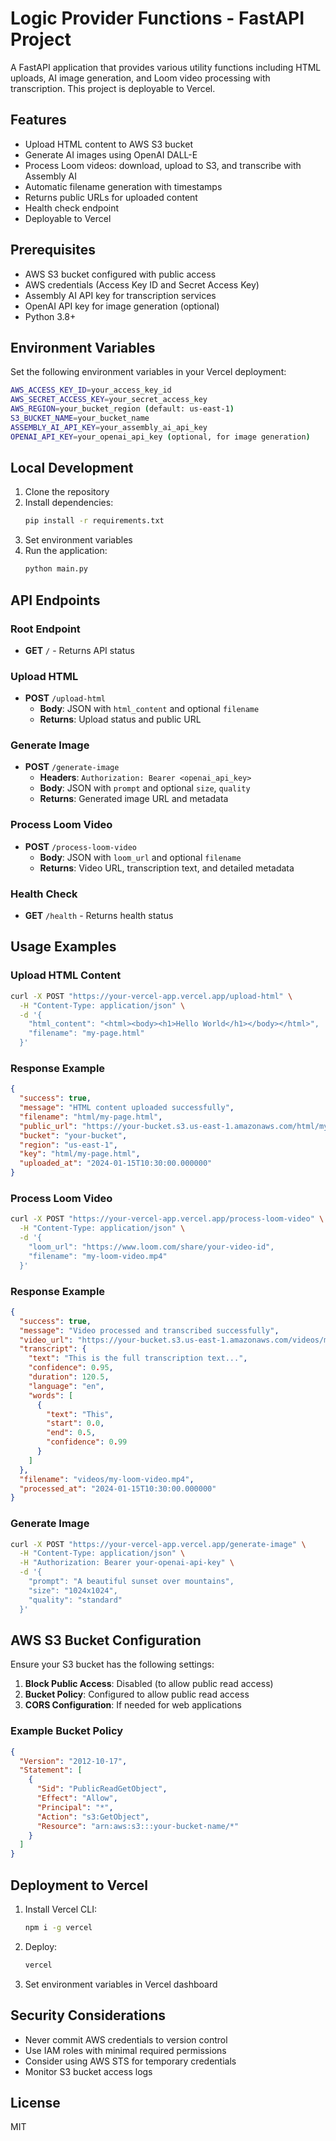 # Logic Provider Functions - FastAPI Project

A FastAPI application that provides various utility functions including HTML uploads, AI image generation, and Loom video processing with transcription. This project is deployable to Vercel.

## Features

- Upload HTML content to AWS S3 bucket
- Generate AI images using OpenAI DALL-E
- Process Loom videos: download, upload to S3, and transcribe with Assembly AI
- Automatic filename generation with timestamps
- Returns public URLs for uploaded content
- Health check endpoint
- Deployable to Vercel

## Prerequisites

- AWS S3 bucket configured with public access
- AWS credentials (Access Key ID and Secret Access Key)
- Assembly AI API key for transcription services
- OpenAI API key for image generation (optional)
- Python 3.8+

## Environment Variables

Set the following environment variables in your Vercel deployment:

```bash
AWS_ACCESS_KEY_ID=your_access_key_id
AWS_SECRET_ACCESS_KEY=your_secret_access_key
AWS_REGION=your_bucket_region (default: us-east-1)
S3_BUCKET_NAME=your_bucket_name
ASSEMBLY_AI_API_KEY=your_assembly_ai_api_key
OPENAI_API_KEY=your_openai_api_key (optional, for image generation)
```

## Local Development

1. Clone the repository
2. Install dependencies:
   ```bash
   pip install -r requirements.txt
   ```
3. Set environment variables
4. Run the application:
   ```bash
   python main.py
   ```

## API Endpoints

### Root Endpoint
- **GET** `/` - Returns API status

### Upload HTML
- **POST** `/upload-html`
  - **Body**: JSON with `html_content` and optional `filename`
  - **Returns**: Upload status and public URL

### Generate Image
- **POST** `/generate-image`
  - **Headers**: `Authorization: Bearer <openai_api_key>`
  - **Body**: JSON with `prompt` and optional `size`, `quality`
  - **Returns**: Generated image URL and metadata

### Process Loom Video
- **POST** `/process-loom-video`
  - **Body**: JSON with `loom_url` and optional `filename`
  - **Returns**: Video URL, transcription text, and detailed metadata

### Health Check
- **GET** `/health` - Returns health status

## Usage Examples

### Upload HTML Content

```bash
curl -X POST "https://your-vercel-app.vercel.app/upload-html" \
  -H "Content-Type: application/json" \
  -d '{
    "html_content": "<html><body><h1>Hello World</h1></body></html>",
    "filename": "my-page.html"
  }'
```

### Response Example

```json
{
  "success": true,
  "message": "HTML content uploaded successfully",
  "filename": "html/my-page.html",
  "public_url": "https://your-bucket.s3.us-east-1.amazonaws.com/html/my-page.html",
  "bucket": "your-bucket",
  "region": "us-east-1",
  "key": "html/my-page.html",
  "uploaded_at": "2024-01-15T10:30:00.000000"
}
```

### Process Loom Video

```bash
curl -X POST "https://your-vercel-app.vercel.app/process-loom-video" \
  -H "Content-Type: application/json" \
  -d '{
    "loom_url": "https://www.loom.com/share/your-video-id",
    "filename": "my-loom-video.mp4"
  }'
```

### Response Example

```json
{
  "success": true,
  "message": "Video processed and transcribed successfully",
  "video_url": "https://your-bucket.s3.us-east-1.amazonaws.com/videos/my-loom-video.mp4",
  "transcript": {
    "text": "This is the full transcription text...",
    "confidence": 0.95,
    "duration": 120.5,
    "language": "en",
    "words": [
      {
        "text": "This",
        "start": 0.0,
        "end": 0.5,
        "confidence": 0.99
      }
    ]
  },
  "filename": "videos/my-loom-video.mp4",
  "processed_at": "2024-01-15T10:30:00.000000"
}
```

### Generate Image

```bash
curl -X POST "https://your-vercel-app.vercel.app/generate-image" \
  -H "Content-Type: application/json" \
  -H "Authorization: Bearer your-openai-api-key" \
  -d '{
    "prompt": "A beautiful sunset over mountains",
    "size": "1024x1024",
    "quality": "standard"
  }'
```

## AWS S3 Bucket Configuration

Ensure your S3 bucket has the following settings:

1. **Block Public Access**: Disabled (to allow public read access)
2. **Bucket Policy**: Configured to allow public read access
3. **CORS Configuration**: If needed for web applications

### Example Bucket Policy

```json
{
  "Version": "2012-10-17",
  "Statement": [
    {
      "Sid": "PublicReadGetObject",
      "Effect": "Allow",
      "Principal": "*",
      "Action": "s3:GetObject",
      "Resource": "arn:aws:s3:::your-bucket-name/*"
    }
  ]
}
```

## Deployment to Vercel

1. Install Vercel CLI:
   ```bash
   npm i -g vercel
   ```

2. Deploy:
   ```bash
   vercel
   ```

3. Set environment variables in Vercel dashboard

## Security Considerations

- Never commit AWS credentials to version control
- Use IAM roles with minimal required permissions
- Consider using AWS STS for temporary credentials
- Monitor S3 bucket access logs

## License

MIT
